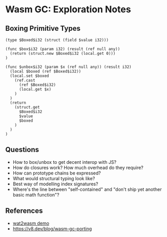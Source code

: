 # Wasm GC: Exploration Notes

## Boxing Primitive Types

```wat
(type $Boxed$i32 (struct (field $value i32)))

(func $box$i32 (param i32) (result (ref null any))
  (return (struct.new $Boxed$i32 (local.get 0)))
)

(func $unbox$i32 (param $x (ref null any)) (result i32)
  (local $boxed (ref $Boxed$i32))
  (local.set $boxed
    (ref.cast
      (ref $Boxed$i32)
      (local.get $x)
    )
  )
  (return
    (struct.get
      $Boxed$i32
      $value
      $boxed
    )
  )
)
```

## Questions

* How to box/unbox to get decent interop with JS?
* How do closures work? How much overhead do they require?
* How can prototype chains be expressed?
* What would structural typing look like?
* Best way of modelling index signatures?
* Where's the line between "self-contained" and "don't ship yet another basic math function"?

## References

* [wat2wasm demo](https://jkrems.dev/wabt/demo/wat2wasm/index.html)
* https://v8.dev/blog/wasm-gc-porting
